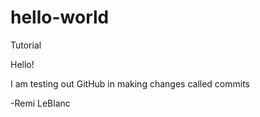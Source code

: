 # hello-world
Tutorial 

Hello!

I am testing out GitHub in making changes called commits

-Remi LeBlanc
